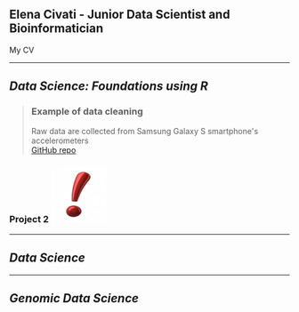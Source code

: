 ## Elena Civati - Junior Data Scientist and Bioinformatician
My CV


***
## *Data Science: Foundations using R*


> ### Example of data cleaning   
>Raw data are collected from Samsung Galaxy S smartphone's accelerometers   
> <a href="https://github.com/Elenena/GettingandCleaningDataCourseProject" target="_blank">GitHub repo</a>

### Project 2 <img src="punto-esclamativo-219x300.jpg" alt="amazing" style="height: 100px; width:100px;"/>
***
## *Data Science*

***
## *Genomic Data Science*

